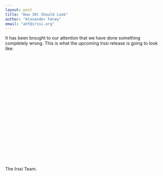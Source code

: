 ```yaml
---
layout: post
title: "How IRC Should Look"
author: "Alexander Færøy"
email: "ahf@irssi.org"
---
```


It has been brought to our attention that we have done something completely
wrong. This is what the upcoming Irssi release is going to look like:

<object width="560" height="340"><param name="movie" value="http://www.youtube.com/v/O2rGTXHvPCQ&hl=en_US&fs=1&"></param><param name="allowFullScreen" value="true"></param><param name="allowscriptaccess" value="always"></param><embed src="http://www.youtube.com/v/O2rGTXHvPCQ&hl=en_US&fs=1&" type="application/x-shockwave-flash" allowscriptaccess="always" allowfullscreen="true" width="560" height="340"></embed></object>

The Irssi Team.
